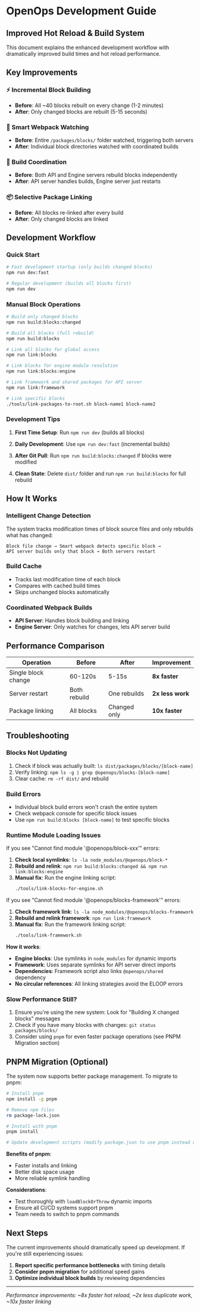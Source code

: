 # OpenOps Development Guide

## Improved Hot Reload & Build System

This document explains the enhanced development workflow with dramatically improved build times and hot reload performance.

## Key Improvements

### ⚡ Incremental Block Building

- **Before**: All ~40 blocks rebuilt on every change (1-2 minutes)
- **After**: Only changed blocks are rebuilt (5-15 seconds)

### 🎯 Smart Webpack Watching

- **Before**: Entire `/packages/blocks/` folder watched, triggering both servers
- **After**: Individual block directories watched with coordinated builds

### 🔄 Build Coordination

- **Before**: Both API and Engine servers rebuild blocks independently
- **After**: API server handles builds, Engine server just restarts

### 📦 Selective Package Linking

- **Before**: All blocks re-linked after every build
- **After**: Only changed blocks are linked

## Development Workflow

### Quick Start

```bash
# Fast development startup (only builds changed blocks)
npm run dev:fast

# Regular development (builds all blocks first)
npm run dev
```

### Manual Block Operations

```bash
# Build only changed blocks
npm run build:blocks:changed

# Build all blocks (full rebuild)
npm run build:blocks

# Link all blocks for global access
npm run link:blocks

# Link blocks for engine module resolution
npm run link:blocks:engine

# Link framework and shared packages for API server
npm run link:framework

# Link specific blocks
./tools/link-packages-to-root.sh block-name1 block-name2
```

### Development Tips

1. **First Time Setup**: Run `npm run dev` (builds all blocks)

2. **Daily Development**: Use `npm run dev:fast` (incremental builds)

3. **After Git Pull**: Run `npm run build:blocks:changed` if blocks were modified

4. **Clean State**: Delete `dist/` folder and run `npm run build:blocks` for full rebuild

## How It Works

### Intelligent Change Detection

The system tracks modification times of block source files and only rebuilds what has changed:

```
Block file change → Smart webpack detects specific block →
API server builds only that block → Both servers restart
```

### Build Cache

- Tracks last modification time of each block
- Compares with cached build times
- Skips unchanged blocks automatically

### Coordinated Webpack Builds

- **API Server**: Handles block building and linking
- **Engine Server**: Only watches for changes, lets API server build

## Performance Comparison

| Operation           | Before       | After        | Improvement      |
| ------------------- | ------------ | ------------ | ---------------- |
| Single block change | 60-120s      | 5-15s        | **8x faster**    |
| Server restart      | Both rebuild | One rebuilds | **2x less work** |
| Package linking     | All blocks   | Changed only | **10x faster**   |

## Troubleshooting

### Blocks Not Updating

1. Check if block was actually built: `ls dist/packages/blocks/[block-name]`
2. Verify linking: `npm ls -g | grep @openops/blocks-[block-name]`
3. Clear cache: `rm -rf dist/` and rebuild

### Build Errors

- Individual block build errors won't crash the entire system
- Check webpack console for specific block issues
- Use `npm run build:blocks [block-name]` to test specific blocks

### Runtime Module Loading Issues

If you see "Cannot find module '@openops/block-xxx'" errors:

1. **Check local symlinks**: `ls -la node_modules/@openops/block-*`
2. **Rebuild and relink**: `npm run build:blocks:changed && npm run link:blocks:engine`
3. **Manual fix**: Run the engine linking script:
   ```bash
   ./tools/link-blocks-for-engine.sh
   ```

If you see "Cannot find module '@openops/blocks-framework'" errors:

1. **Check framework link**: `ls -la node_modules/@openops/blocks-framework`
2. **Rebuild and relink framework**: `npm run link:framework`
3. **Manual fix**: Run the framework linking script:
   ```bash
   ./tools/link-framework.sh
   ```

**How it works**:

- **Engine blocks**: Use symlinks in `node_modules` for dynamic imports
- **Framework**: Uses separate symlinks for API server direct imports
- **Dependencies**: Framework script also links `@openops/shared` dependency
- **No circular references**: All linking strategies avoid the ELOOP errors

### Slow Performance Still?

1. Ensure you're using the new system: Look for "Building X changed blocks" messages
2. Check if you have many blocks with changes: `git status packages/blocks/`
3. Consider using `pnpm` for even faster package operations (see PNPM Migration section)

## PNPM Migration (Optional)

The system now supports better package management. To migrate to pnpm:

```bash
# Install pnpm
npm install -g pnpm

# Remove npm files
rm package-lock.json

# Install with pnpm
pnpm install

# Update development scripts (modify package.json to use pnpm instead of npm)
```

**Benefits of pnpm**:

- Faster installs and linking
- Better disk space usage
- More reliable symlink handling

**Considerations**:

- Test thoroughly with `loadBlockOrThrow` dynamic imports
- Ensure all CI/CD systems support pnpm
- Team needs to switch to pnpm commands

## Next Steps

The current improvements should dramatically speed up development. If you're still experiencing issues:

1. **Report specific performance bottlenecks** with timing details
2. **Consider pnpm migration** for additional speed gains
3. **Optimize individual block builds** by reviewing dependencies

---

_Performance improvements: ~8x faster hot reload, ~2x less duplicate work, ~10x faster linking_
